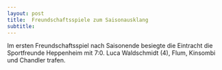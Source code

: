 ```yaml
---
layout: post
title:  Freundschaftsspiele zum Saisonausklang
subtitle:  
---
```


Im ersten Freundschaftsspiel nach Saisonende besiegte die Eintracht die Sportfreunde Heppenheim mit 7:0. Luca Waldschmidt (4), Flum, Kinsombi und Chandler trafen.


